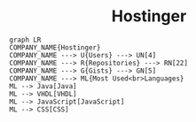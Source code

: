 <h1 align="center">Hostinger</h1>

```mermaid
graph LR
COMPANY_NAME{Hostinger}
COMPANY_NAME ---> U{Users} ---> UN[4]
COMPANY_NAME ---> R{Repositories} ---> RN[22]
COMPANY_NAME ---> G{Gists} ---> GN[5]
COMPANY_NAME ---> ML{Most Used<br>Languages}
ML --> Java[Java]
ML --> VHDL[VHDL]
ML --> JavaScript[JavaScript]
ML --> CSS[CSS]
```
